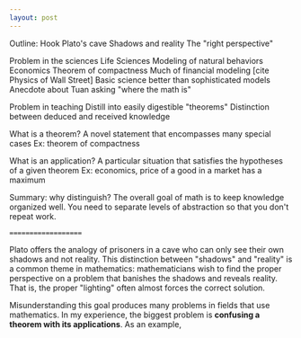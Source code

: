 ```yaml
---
layout: post
---
```


Outline:
Hook
Plato's cave
	Shadows and reality
	The "right perspective"

Problem in the sciences
	Life Sciences
		Modeling of natural behaviors
	Economics
		Theorem of compactness
		Much of financial modeling [cite Physics of Wall Street]
	Basic science better than sophisticated models
		Anecdote about Tuan asking "where the math is"

Problem in teaching
	Distill into easily digestible "theorems"
Distinction between deduced and received knowledge

What is a theorem?
	A novel statement that encompasses many special cases
	Ex: theorem of compactness

What is an application?
	A particular situation that satisfies the hypotheses of a given theorem
	Ex: economics, price of a good in a market has a maximum

Summary: why distinguish?
	The overall goal of math is to keep knowledge organized well. You need to separate levels of abstraction so that you don't repeat work. 

	==================

Plato offers the analogy of prisoners in a cave who can only see their own shadows and not reality. This distinction between "shadows" and "reality" is a common theme in mathematics: mathematicians wish to find the proper perspective on a problem that banishes the shadows and reveals reality. That is, the proper "lighting" often almost forces the correct solution.

Misunderstanding this goal produces many problems in fields that use mathematics. In my experience, the biggest problem is **confusing a theorem with its applications**. As an example, 